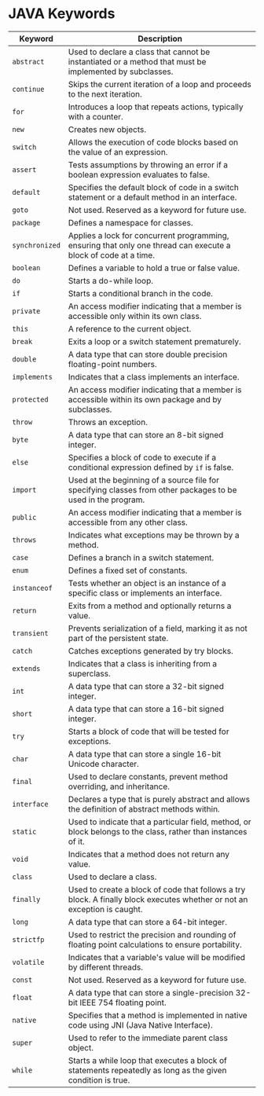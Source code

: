 # JAVA Keywords

| Keyword        | Description                                                                                                              |
| -------------- | ------------------------------------------------------------------------------------------------------------------------ |
| `abstract`     | Used to declare a class that cannot be instantiated or a method that must be implemented by subclasses.                  |
| `continue`     | Skips the current iteration of a loop and proceeds to the next iteration.                                                |
| `for`          | Introduces a loop that repeats actions, typically with a counter.                                                        |
| `new`          | Creates new objects.                                                                                                     |
| `switch`       | Allows the execution of code blocks based on the value of an expression.                                                 |
| `assert`       | Tests assumptions by throwing an error if a boolean expression evaluates to false.                                       |
| `default`      | Specifies the default block of code in a switch statement or a default method in an interface.                           |
| `goto`         | Not used. Reserved as a keyword for future use.                                                                          |
| `package`      | Defines a namespace for classes.                                                                                         |
| `synchronized` | Applies a lock for concurrent programming, ensuring that only one thread can execute a block of code at a time.          |
| `boolean`      | Defines a variable to hold a true or false value.                                                                        |
| `do`           | Starts a do-while loop.                                                                                                  |
| `if`           | Starts a conditional branch in the code.                                                                                 |
| `private`      | An access modifier indicating that a member is accessible only within its own class.                                     |
| `this`         | A reference to the current object.                                                                                       |
| `break`        | Exits a loop or a switch statement prematurely.                                                                          |
| `double`       | A data type that can store double precision floating-point numbers.                                                      |
| `implements`   | Indicates that a class implements an interface.                                                                          |
| `protected`    | An access modifier indicating that a member is accessible within its own package and by subclasses.                      |
| `throw`        | Throws an exception.                                                                                                     |
| `byte`         | A data type that can store an 8-bit signed integer.                                                                      |
| `else`         | Specifies a block of code to execute if a conditional expression defined by `if` is false.                               |
| `import`       | Used at the beginning of a source file for specifying classes from other packages to be used in the program.             |
| `public`       | An access modifier indicating that a member is accessible from any other class.                                          |
| `throws`       | Indicates what exceptions may be thrown by a method.                                                                     |
| `case`         | Defines a branch in a switch statement.                                                                                  |
| `enum`         | Defines a fixed set of constants.                                                                                        |
| `instanceof`   | Tests whether an object is an instance of a specific class or implements an interface.                                   |
| `return`       | Exits from a method and optionally returns a value.                                                                      |
| `transient`    | Prevents serialization of a field, marking it as not part of the persistent state.                                       |
| `catch`        | Catches exceptions generated by try blocks.                                                                              |
| `extends`      | Indicates that a class is inheriting from a superclass.                                                                  |
| `int`          | A data type that can store a 32-bit signed integer.                                                                      |
| `short`        | A data type that can store a 16-bit signed integer.                                                                      |
| `try`          | Starts a block of code that will be tested for exceptions.                                                               |
| `char`         | A data type that can store a single 16-bit Unicode character.                                                            |
| `final`        | Used to declare constants, prevent method overriding, and inheritance.                                                   |
| `interface`    | Declares a type that is purely abstract and allows the definition of abstract methods within.                            |
| `static`       | Used to indicate that a particular field, method, or block belongs to the class, rather than instances of it.            |
| `void`         | Indicates that a method does not return any value.                                                                       |
| `class`        | Used to declare a class.                                                                                                 |
| `finally`      | Used to create a block of code that follows a try block. A finally block executes whether or not an exception is caught. |
| `long`         | A data type that can store a 64-bit integer.                                                                             |
| `strictfp`     | Used to restrict the precision and rounding of floating point calculations to ensure portability.                        |
| `volatile`     | Indicates that a variable's value will be modified by different threads.                                                 |
| `const`        | Not used. Reserved as a keyword for future use.                                                                          |
| `float`        | A data type that can store a single-precision 32-bit IEEE 754 floating point.                                            |
| `native`       | Specifies that a method is implemented in native code using JNI (Java Native Interface).                                 |
| `super`        | Used to refer to the immediate parent class object.                                                                      |
| `while`        | Starts a while loop that executes a block of statements repeatedly as long as the given condition is true.               |
